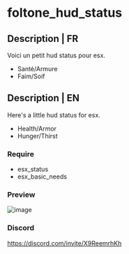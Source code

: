# foltone_hud_status

## Description | FR
Voici un  petit hud status pour esx.
- Santé/Armure
- Faim/Soif

## Description | EN
Here's a little hud status for esx.
- Health/Armor
- Hunger/Thirst

### Require
- esx_status
- esx_basic_needs

### Preview
![image](https://user-images.githubusercontent.com/77021937/186500939-5513982a-0168-476d-9743-f4848202636e.png)

### Discord
https://discord.com/invite/X9ReemrhKh
